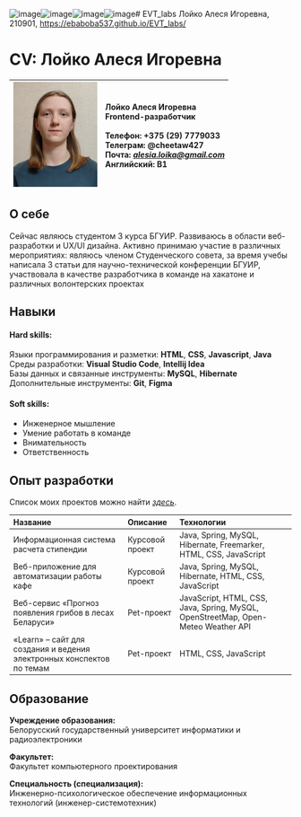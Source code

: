 ![image](https://github.com/user-attachments/assets/a7517f84-2701-4769-a9a2-86c5c756aef1)![image](https://github.com/user-attachments/assets/5ce753bf-a99f-4dfd-b580-ccb56adb21e3)![image](https://github.com/user-attachments/assets/5bfed608-d01b-4b77-b8ea-216fdaeeb101)![image](https://github.com/user-attachments/assets/e0dfe430-928d-4830-8ec2-3076ac7ef2bd)# EVT_labs Лойко Алеся Игоревна, 210901, https://ebaboba537.github.io/EVT_labs/

# CV: Лойко Алеся Игоревна

| <img src="lab_10/foto.jpg" width="150"> | Лойко Алеся Игоревна <br>Frontend-разработчик <br><br>Телефон: +375 (29) 7779033 <br>Телеграм: @cheetaw427 <br>Почта: *alesia.loika@gmail.com* <br>Английский: B1 |
|---|:----|

## О себе

Сейчас являюсь студентом 3 курса БГУИР. Развиваюсь в области веб-разработки и UX/UI дизайна. Активно принимаю участие в различных мероприятиях: являюсь членом Студенческого совета, за время учебы написала 3 статьи для научно-технической конференции БГУИР, участвовала в качестве разработчика в команде на хакатоне и различных волонтерских проектах

## Навыки

#### Hard skills:

Языки программирования и разметки: **HTML**, **CSS**, **Javascript**, **Java** <br>
Среды разработки: **Visual Studio Code**, **Intellij Idea** <br>
Базы данных и связанные инструменты: **MySQL**, **Hibernate** <br>
Дополнительные инструменты: **Git**, **Figma**

#### Soft skills:

- Инженерное мышление
- Умение работать в команде
- Внимательность
- Ответственность

## Опыт разработки

Список моих проектов можно найти *[здесь](https://github.com/EBaBoBa537?tab=repositories)*.

| Название | Описание | Технологии |
|:---|:---|:---|
| Информационная система расчета стипендии | Курсовой проект | Java, Spring, MySQL,  Hibernate, Freemarker, HTML, CSS, JavaScript |
| Веб-приложение для автоматизации работы кафе | Курсовой проект | Java, Spring, MySQL,  Hibernate, HTML, CSS, JavaScript |
| Веб-сервис «Прогноз появления грибов в лесах Беларуси» | Pet-проект | JavaScript, HTML, CSS, Java, Spring, MySQL, OpenStreetMap, Open-Meteo Weather API |
| «Learn» – сайт для создания и ведения электронных конспектов по темам | Pet-проект | HTML, CSS, JavaScript |


## Образование

**Учреждение образования:** <br>
Белорусский государственный университет информатики и радиоэлектроники

**Факультет:** <br>
Факультет компьютерного проектирования

**Специальность (специализация):** <br>
Инженерно-психологическое обеспечение информационных технологий (инженер-системотехник)








